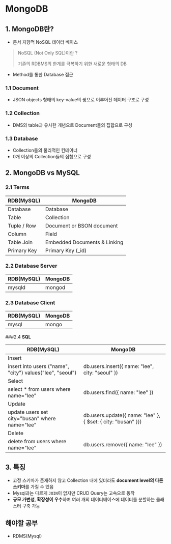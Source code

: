 # MongoDB

## 1. MongoDB란?

- 문서 지향적 NoSQL 데이터 베이스 

> NoSQL (Not Only SQL)이란 ? 
>
> 기존의 RDBMS의 한계를 극복하기 위한 새로운 형태의 DB

- Method를 통한 Database 접근


### 1.1 Document

- JSON objects 형태의 key-value의 쌍으로 이루어진 데이터 구조로 구성


### 1.2 **Collection**

- DMS의 table과 유사한 개념으로 Document들의 집합으로 구성

### 1.3 **Database**

- Collection들의 물리적인 컨테이너
- 0개 이상의 Collection들의 집합으로 구성

## 2. MongoDB vs MySQL

### 2.1 **Terms**

| RDB(MySQL)  | MongoDB                      |
| ----------- | ---------------------------- |
| Database    | Database                     |
| Table       | Collection                   |
| Tuple / Row | Document or BSON document    |
| Column      | Field                        |
| Table Join  | Embedded Documents & Linking |
| Primary Key | Primary Key (_id)            |

### **2.2 Database Server**

| RDB(MySQL) | MongoDB |
| ---------- | ------- |
| mysqld     | mongod  |

### 2.3 **Database Client**

| RDB(MySQL) | MongoDB |
| ---------- | ------- |
| mysql      | mongo   |

###2.4 **SQL**

| RDB(MySQL)                               | MongoDB                                  |
| ---------------------------------------- | ---------------------------------------- |
| Insert                                   |                                          |
| insert into users ("name", "city") values("lee", "seoul") | db.users.insert({ name: "lee", city: "seoul" }) |
| Select                                   |                                          |
| select * from users where name="lee"     | db.users.find({ name: "lee" })           |
| Update                                   |                                          |
| update users set city="busan" where name="lee" | db.users.update({ name: "lee" }, { $set: { city: "busan" }}) |
| Delete                                   |                                          |
| delete from users where name="lee"       | db.users.remove({ name: "lee" })         |

## 3. 특징

- 고정 스키마가 존재하지 않고 Collection 내에 있더라도 **document level의 다른 스키마**를 가질 수 있음
- Mysql과는 다르게 `JOIN`이 없지만 CRUD Query는 고속으로 동작
- **규모 가변성, 확장성이 우수**하며 여러 개의 데이터베이스에 데이터를 분할하는 클래스터 구축 가능

## 해야할 공부

- RDMS(Mysql)